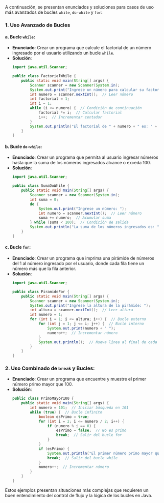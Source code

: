A continuación, se presentan enunciados y soluciones para casos de uso más avanzados de bucles `while`, `do-while` y `for`:

### 1. **Uso Avanzado de Bucles**
#### a. **Bucle `while`**:
   - **Enunciado**: Crear un programa que calcule el factorial de un número ingresado por el usuario utilizando un bucle `while`.
   - **Solución**:
     ```java
     import java.util.Scanner;

     public class FactorialWhile {
         public static void main(String[] args) {
             Scanner scanner = new Scanner(System.in);
             System.out.print("Ingrese un número para calcular su factorial: ");
             int numero = scanner.nextInt();  // Leer número
             int factorial = 1;
             int i = 1;
             while (i <= numero) {  // Condición de continuación
                 factorial *= i;  // Calcular factorial
                 i++;  // Incrementar contador
             }
             System.out.println("El factorial de " + numero + " es: " + factorial);
         }
     }
     ```

#### b. **Bucle `do-while`**:
   - **Enunciado**: Crear un programa que permita al usuario ingresar números hasta que la suma de los números ingresados alcance o exceda 100.
   - **Solución**:
     ```java
     import java.util.Scanner;

     public class SumaDoWhile {
         public static void main(String[] args) {
             Scanner scanner = new Scanner(System.in);
             int suma = 0;
             do {
                 System.out.print("Ingrese un número: ");
                 int numero = scanner.nextInt();  // Leer número
                 suma += numero;  // Acumular suma
             } while (suma < 100);  // Condición de salida
             System.out.println("La suma de los números ingresados es: " + suma);
         }
     }
     ```

#### c. **Bucle `for`**:
   - **Enunciado**: Crear un programa que imprima una pirámide de números del 1 al número ingresado por el usuario, donde cada fila tiene un número más que la fila anterior.
   - **Solución**:
     ```java
     import java.util.Scanner;

     public class PiramideFor {
         public static void main(String[] args) {
             Scanner scanner = new Scanner(System.in);
             System.out.print("Ingrese la altura de la pirámide: ");
             int altura = scanner.nextInt();  // Leer altura
             int numero = 1;
             for (int i = 1; i <= altura; i++) {  // Bucle externo
                 for (int j = 1; j <= i; j++) {  // Bucle interno
                     System.out.print(numero + " ");
                     numero++;  // Incrementar número
                 }
                 System.out.println();  // Nueva línea al final de cada fila
             }
         }
     }
     ```

### 2. **Uso Combinado de `break` y Bucles**:
   - **Enunciado**: Crear un programa que encuentre y muestre el primer número primo mayor que 100.
   - **Solución**:
     ```java
     public class PrimoMayor100 {
         public static void main(String[] args) {
             int numero = 101;  // Iniciar búsqueda en 101
             while (true) {  // Bucle infinito
                 boolean esPrimo = true;
                 for (int i = 2; i <= numero / 2; i++) {
                     if (numero % i == 0) {
                         esPrimo = false;  // No es primo
                         break;  // Salir del bucle for
                     }
                 }
                 if (esPrimo) {
                     System.out.println("El primer número primo mayor que 100 es: " + numero);
                     break;  // Salir del bucle while
                 }
                 numero++;  // Incrementar número
             }
         }
     }
     ```

Estos ejemplos presentan situaciones más complejas que requieren un buen entendimiento del control de flujo y la lógica de los bucles en Java.